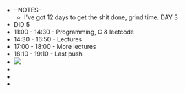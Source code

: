 - ‒NOTES‒ 
    - I've got 12 days to get the shit done, grind time. DAY 3
- DID 5
- 11:00 - 14:30 - Programming, C & leetcode
- 14:30 - 16:50 - Lectures
- 17:00 - 18:00 - More lectures
- 18:10 - 19:10 - Last push
- ![](local://C:/Users/malac/remnote/Malachy_O'Connor/files/4JYCSwTQIr46HbblDTnhL8p4fDf65pWHHcrfLLcQtpcnY1SO1IYDRCqrfTftlzRX2c9v4iholrMSMuoFFjmeSGnE6CjPL0vTPxe-v5O4HjuRPDlevTOml6eM-uwe6Y6g.png) 
- 
- 
- 
